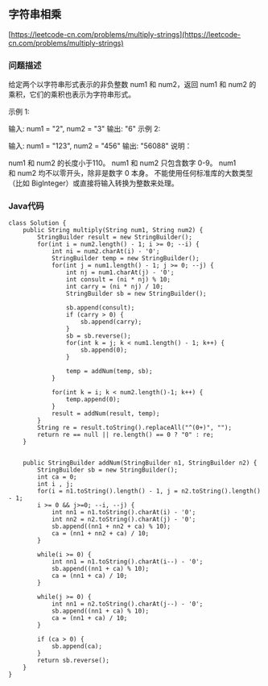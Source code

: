 ## 字符串相乘
[https://leetcode-cn.com/problems/multiply-strings](https://leetcode-cn.com/problems/multiply-strings)

### 问题描述
给定两个以字符串形式表示的非负整数 num1 和 num2，返回 num1 和 num2 的乘积，它们的乘积也表示为字符串形式。

示例 1:

输入: num1 = "2", num2 = "3"
输出: "6"
示例 2:

输入: num1 = "123", num2 = "456"
输出: "56088"
说明：

num1 和 num2 的长度小于110。
num1 和 num2 只包含数字 0-9。
num1 和 num2 均不以零开头，除非是数字 0 本身。
不能使用任何标准库的大数类型（比如 BigInteger）或直接将输入转换为整数来处理。

### Java代码
```
class Solution {
    public String multiply(String num1, String num2) {
        StringBuilder result = new StringBuilder();
        for(int i = num2.length() - 1; i >= 0; --i) {
            int ni = num2.charAt(i) - '0';
            StringBuilder temp = new StringBuilder();
            for(int j = num1.length() - 1; j >= 0; --j) {
                int nj = num1.charAt(j) - '0';
                int consult = (ni * nj) % 10;
                int carry = (ni * nj) / 10;
                StringBuilder sb = new StringBuilder();

                sb.append(consult);
                if (carry > 0) {
                    sb.append(carry);
                }
                sb = sb.reverse();
                for(int k = j; k < num1.length() - 1; k++) {
                    sb.append(0);
                }

                temp = addNum(temp, sb);
            }

            for(int k = i; k < num2.length()-1; k++) {
                temp.append(0);
            }
            result = addNum(result, temp);
        }
        String re = result.toString().replaceAll("^(0+)", "");
        return re == null || re.length() == 0 ? "0" : re; 
    }


    public StringBuilder addNum(StringBuilder n1, StringBuilder n2) {
        StringBuilder sb = new StringBuilder();
        int ca = 0;
        int i , j;
        for(i = n1.toString().length() - 1, j = n2.toString().length() - 1;
        i >= 0 && j>=0; --i, --j) {
            int nn1 = n1.toString().charAt(i) - '0';
            int nn2 = n2.toString().charAt(j) - '0';
            sb.append((nn1 + nn2 + ca) % 10);
            ca = (nn1 + nn2 + ca) / 10;
        }

        while(i >= 0) {
            int nn1 = n1.toString().charAt(i--) - '0';
            sb.append((nn1 + ca) % 10);
            ca = (nn1 + ca) / 10;
        }

        while(j >= 0) {
            int nn1 = n2.toString().charAt(j--) - '0';
            sb.append((nn1 + ca) % 10);
            ca = (nn1 + ca) / 10;
        }

        if (ca > 0) {
            sb.append(ca);
        }
        return sb.reverse();
    }
}
```
